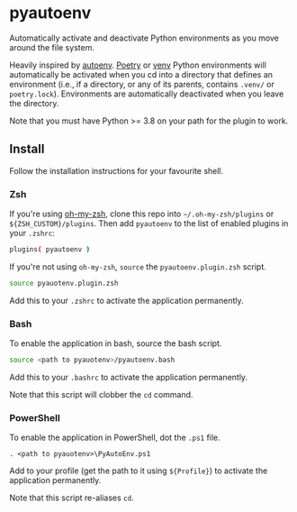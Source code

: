 # pyautoenv

Automatically activate and deactivate Python environments
as you move around the file system.

Heavily inspired by [autoenv](https://github.com/hyperupcall/autoenv).
[Poetry](https://python-poetry.org/) or
[venv](https://docs.python.org/3/library/venv.html)
Python environments will automatically be activated when you cd into
a directory that defines an environment
(i.e., if a directory, or any of its parents,
contains `.venv/` or `poetry.lock`).
Environments are automatically deactivated when you leave the directory.

Note that you must have Python >= 3.8 on your path for the plugin to work.

## Install

Follow the installation instructions for your favourite shell.

### Zsh

If you're using [oh-my-zsh](https://ohmyz.sh/),
clone this repo into `~/.oh-my-zsh/plugins` or `${ZSH_CUSTOM}/plugins`.
Then add `pyautoenv` to the list of enabled plugins in your `.zshrc`:

```zsh
plugins( pyautoenv )
```

If you're not using `oh-my-zsh`, `source` the `pyautoenv.plugin.zsh` script.

```zsh
source pyauotenv.plugin.zsh
```

Add this to your `.zshrc` to activate the application permanently.

### Bash

To enable the application in bash, source the bash script.

```bash
source <path to pyauotenv>/pyautoenv.bash
```

Add this to your `.bashrc` to activate the application permanently.

Note that this script will clobber the `cd` command.

### PowerShell

To enable the application in PowerShell, dot the `.ps1` file.

```pwsh
. <path to pyauotenv>\PyAutoEnv.ps1
```

Add to your profile (get the path to it using `${Profile}`) to activate
the application permanently.

Note that this script re-aliases `cd`.
